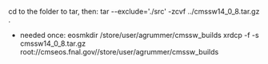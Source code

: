 cd to the folder to tar, then:
tar --exclude='./src' -zcvf ../cmssw14_0_8.tar.gz .
- needed once: eosmkdir /store/user/agrummer/cmssw_builds
xrdcp -f -s  cmssw14_0_8.tar.gz root://cmseos.fnal.gov//store/user/agrummer/cmssw_builds
